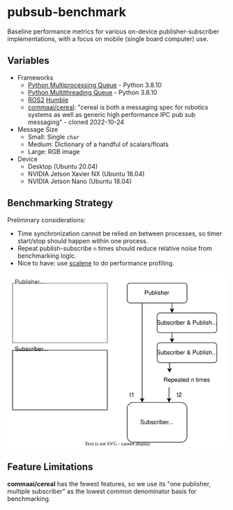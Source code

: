 # pubsub-benchmark
Baseline performance metrics for various on-device publisher-subscriber implementations, with a focus on mobile (single board computer) use.

## Variables

+ Frameworks
   + [Python Multiprocessing Queue](https://docs.python.org/3/library/multiprocessing.html?highlight=multiprocessing%20queue#multiprocessing.Queue) - Python 3.8.10
   + [Python Multithreading Queue](https://docs.python.org/3/library/queue.html) - Python 3.8.10
   + [ROS2](https://docs.ros.org/) [Humble](https://docs.ros.org/en/rolling/Releases/Release-Humble-Hawksbill.html#humble-hawksbill-humble)
   + [commaai/cereal](https://github.com/commaai/cereal): "cereal is both a messaging spec for robotics systems as well as generic high performance IPC pub sub messaging" - cloned 2022-10-24
+ Message Size
   + Small: Single `char`
   + Medium: Dictionary of a handful of scalars/floats
   + Large: RGB image
+ Device
  + Desktop (Ubuntu 20.04)
  + NVIDIA Jetson Xavier NX (Ubuntu 18.04)
  + NVIDIA Jetson Nano (Ubuntu 18.04)
  
## Benchmarking Strategy

Preliminary considerations:
+ Time synchronization cannot be relied on between processes, so timer start/stop should happen within one process.
+ Repeat publish-subscribe `n` times should reduce relative noise from benchmarking logic.
+ Nice to have: use [scalene](https://github.com/plasma-umass/scalene) to do performance profiling.

![](strategy.drawio.svg)

  
## Feature Limitations

**commaai/cereal** has the fewest features, so we use its "one publisher, multiple subscriber" as the lowest common denominator basis for benchmarking.


